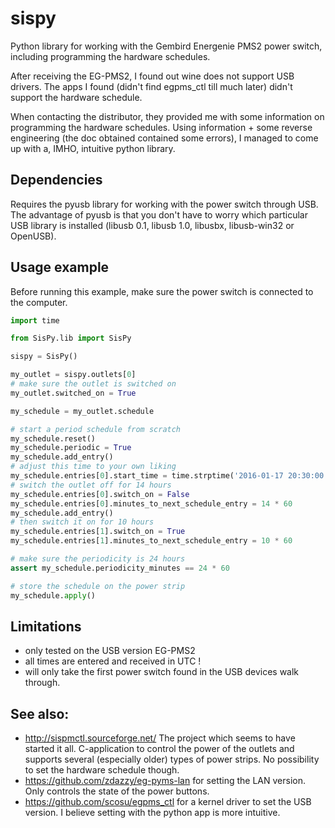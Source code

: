 # sispy

Python library for working with the Gembird Energenie PMS2 power switch, including programming the hardware schedules.

After receiving the EG-PMS2, I found out wine does not support USB drivers. The apps I found (didn't find egpms_ctl till much later) didn't support the hardware schedule.

When contacting the distributor, they provided me with some information on programming the hardware schedules. Using information + some reverse engineering (the doc obtained contained some errors), I managed to come up with a, IMHO, intuitive python library.

## Dependencies

Requires the pyusb library for working with the power switch through USB. The advantage of pyusb is that you don't have to worry which particular USB library is installed (libusb 0.1, libusb 1.0, libusbx, libusb-win32 or OpenUSB).

## Usage example

Before running this example, make sure the power switch is connected to the computer.

```python
import time

from SisPy.lib import SisPy

sispy = SisPy()

my_outlet = sispy.outlets[0]
# make sure the outlet is switched on
my_outlet.switched_on = True

my_schedule = my_outlet.schedule

# start a period schedule from scratch
my_schedule.reset()
my_schedule.periodic = True
my_schedule.add_entry()
# adjust this time to your own liking
my_schedule.entries[0].start_time = time.strptime('2016-01-17 20:30:00 UTC', '%Y-%m-%d %H:%M:%S %Z')
# switch the outlet off for 14 hours
my_schedule.entries[0].switch_on = False
my_schedule.entries[0].minutes_to_next_schedule_entry = 14 * 60
my_schedule.add_entry()
# then switch it on for 10 hours
my_schedule.entries[1].switch_on = True
my_schedule.entries[1].minutes_to_next_schedule_entry = 10 * 60

# make sure the periodicity is 24 hours
assert my_schedule.periodicity_minutes == 24 * 60

# store the schedule on the power strip
my_schedule.apply()
```

## Limitations

- only tested on the USB version EG-PMS2
- all times are entered and received in UTC !
- will only take the first power switch found in the USB devices walk through.

## See also:

- http://sispmctl.sourceforge.net/ The project which seems to have started it all. C-application to control the power of the outlets and supports several (especially older) types of power strips. No possibility to set the hardware schedule though.
- https://github.com/zdazzy/eg-pyms-lan for setting the LAN version. Only controls the state of the power buttons.
- https://github.com/scosu/egpms_ctl for a kernel driver to set the USB version. I believe setting with the python app is more intuitive.
